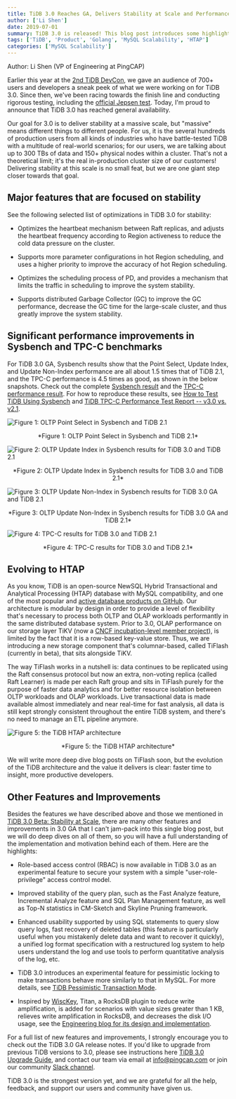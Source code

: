 ```yaml
---
title: TiDB 3.0 Reaches GA, Delivers Stability at Scale and Performance Boost
author: ['Li Shen']
date: 2019-07-01
summary: TiDB 3.0 is released! This blog post introduces some highlights of TiDB 3.0, including major features focused on stability, significant performance improvements in Sysbench and TPC-C benchmarks, a newly introduced component, and important features and improvements. 
tags: ['TiDB', 'Product', 'Golang', 'MySQL Scalability', 'HTAP']
categories: ['MySQL Scalability']
---
```


Author: Li Shen (VP of Engineering at PingCAP)

Earlier this year at the [2nd TiDB DevCon](https://pingcap.com/blog/tidb-3.0-beta-stability-at-scale/), we gave an audience of 700+ users and developers a sneak peek of what we were working on for TiDB 3.0. Since then, we've been racing towards the finish line and conducting rigorous testing, including the [official Jepsen test](https://www.pingcap.com/blog/tidb-passes-jepsen-test-for-snapshot-isolation-and-single-key-linearizability/). Today, I'm proud to announce that TiDB 3.0 has reached general availability. 

Our goal for 3.0 is to deliver stability at a massive scale, but "massive" means different things to different people. For us, it is the several hundreds of production users from all kinds of industries who have battle-tested TiDB with a multitude of real-world scenarios; for our users, we are talking about up to 300 TBs of data and 150+ physical nodes within a cluster. That's not a theoretical limit; it's the real in-production cluster size of our customers! Delivering stability at this scale is no small feat, but we are one giant step closer towards that goal. 

## Major features that are focused on stability

See the following selected list of optimizations in TiDB 3.0 for stability: 

- Optimizes the heartbeat mechanism between Raft replicas, and adjusts the heartbeat frequency according to Region activeness to reduce the cold data pressure on the cluster.

- Supports more parameter configurations in hot Region scheduling, and uses a higher priority to improve the accuracy of hot Region scheduling.

- Optimizes the scheduling process of PD, and provides a mechanism that limits the traffic in scheduling to improve the system stability.

- Supports distributed Garbage Collector (GC) to improve the GC performance, decrease the GC time for the large-scale cluster, and thus greatly improve the system stability.

## Significant performance improvements in Sysbench and TPC-C benchmarks 

For TiDB 3.0 GA, Sysbench results show that the Point Select, Update Index, and Update Non-Index performance are all about 1.5 times that of TiDB 2.1, and the TPC-C performance is 4.5 times as good, as shown in the below snapshots. Check out the complete [Sysbench result](https://github.com/pingcap/docs/blob/master/v3.0/benchmark/sysbench-v4.md) and the [TPC-C performance result](https://github.com/pingcap/docs/blob/master/v3.0/benchmark/tpcc.md). For how to reproduce these results, see [How to Test TiDB Using Sysbench](https://github.com/pingcap/docs/blob/master/v3.0/benchmark/how-to-run-sysbench.md) and [TiDB TPC-C Performance Test Report -- v3.0 vs. v2.1](https://github.com/pingcap/docs/blob/master/v3.0/benchmark/tpcc.md).

![Figure 1: OLTP Point Select in Sysbench and TiDB 2.1](media/oltp-point-select-in-sysbench-and-tidb-2.1.png)
<center> *Figure 1: OLTP Point Select in Sysbench and TiDB 2.1* </center>

![Figure 2: OLTP Update Index in Sysbench results for TiDB 3.0 and TiDB 2.1](media/oltp-update-index-in-sysbench-results-for-tidb-3.0-and-tidb-2.1.png)
<center> *Figure 2: OLTP Update Index in Sysbench results for TiDB 3.0 and TiDB 2.1* </center>

![Figure 3: OLTP Update Non-Index in Sysbench results for TiDB 3.0 GA and TiDB 2.1](media/oltp-update-non-index-in-sysbench-results-for-tidb-3.0-ga-and-tidb-2.1.png)
<center> *Figure 3: OLTP Update Non-Index in Sysbench results for TiDB 3.0 GA and TiDB 2.1* </center>

![Figure 4: TPC-C results for TiDB 3.0 and TiDB 2.1](media/tpc-c-results-for-tidb-3.0-and-tidb-2.1.png)
<center> *Figure 4: TPC-C results for TiDB 3.0 and TiDB 2.1* </center>

## Evolving to HTAP

As you know, TiDB is an open-source NewSQL Hybrid Transactional and Analytical Processing (HTAP) database with MySQL compatibility, and one of the most popular and [active database products on GitHub](https://github.com/pingcap/tidb). Our architecture is modular by design in order to provide a level of flexibility that's necessary to process both OLTP and OLAP workloads performantly in the same distributed database system. Prior to 3.0, OLAP performance on our storage layer TiKV (now a [CNCF incubation-level member project](https://www.cncf.io/blog/2019/05/21/toc-votes-to-move-tikv-into-cncf-incubator/)), is limited by the fact that it is a row-based key-value store. Thus, we are introducing a new storage component that's columnar-based, called TiFlash (currently in beta), that sits alongside TiKV. 

The way TiFlash works in a nutshell is: data continues to be replicated using the Raft consensus protocol but now an extra, non-voting replica (called Raft Learner) is made per each Raft group and sits in TiFlash purely for the purpose of faster data analytics and for better resource isolation between OLTP workloads and OLAP workloads. Live transactional data is made available almost immediately and near real-time for fast analysis, all data is still kept strongly consistent throughout the entire TiDB system, and there's no need to manage an ETL pipeline anymore.
	
![Figure 5: the TiDB HTAP architecture](media/tidb-htap-architecture-1.png)
<center> *Figure 5: the TiDB HTAP architecture* </center>

We will write more deep dive blog posts on TiFlash soon, but the evolution of the TiDB architecture and the value it delivers is clear: faster time to insight, more productive developers.

## Other Features and Improvements
	
Besides the features we have described above and those we mentioned in [TiDB 3.0 Beta: Stability at Scale](https://pingcap.com/blog/tidb-3.0-beta-stability-at-scale/), there are many other features and improvements in 3.0 GA that I can't jam-pack into this single blog post, but we will do deep dives on all of them, so you will have a full understanding of the implementation and motivation behind each of them. Here are the highlights:

- Role-based access control (RBAC) is now available in TiDB 3.0 as an experimental feature to secure your system with a simple "user-role-privilege" access control model. 

- Improved stability of the query plan, such as the Fast Analyze feature, Incremental Analyze feature and SQL Plan Management feature, as well as Top-N statistics in CM-Sketch and Skyline Pruning framework.

- Enhanced usability supported by using SQL statements to query slow query logs, fast recovery of deleted tables (this feature is particularly useful when you mistakenly delete data and want to recover it quickly), a unified log format specification with a restructured log system to help users understand the log and use tools to perform quantitative analysis of the log, etc.

- TiDB 3.0 introduces an experimental feature for pessimistic locking to make transactions behave more similarly to that in MySQL. For more details, see [TiDB Pessimistic Transaction Mode](https://pingcap.com/docs/v3.0/reference/transactions/transaction-pessimistic/).

- Inspired by [WiscKey](https://www.usenix.org/system/files/conference/fast16/fast16-papers-lu.pdf), Titan, a RocksDB plugin to reduce write amplification, is added for scenarios with value sizes greater than 1 KB, relieves write amplification in RocksDB, and decreases the disk I/O usage, see the [Engineering blog for its design and implementation](https://www.pingcap.com/blog/titan-storage-engine-design-and-implementation/).

For a full list of new features and improvements, I strongly encourage you to check out the TiDB 3.0 GA release notes. If you'd like to upgrade from previous TiDB versions to 3.0, please see instructions here [TiDB 3.0 Upgrade Guide](https://www.pingcap.com/docs/v3.0/how-to/upgrade/from-previous-version/), and contact our team via email at info@pingcap.com or join our community [Slack channel](https://pingcap.com/tidbslack). 
 
TiDB 3.0 is the strongest version yet, and we are grateful for all the help, feedback, and support our users and community have given us. 

